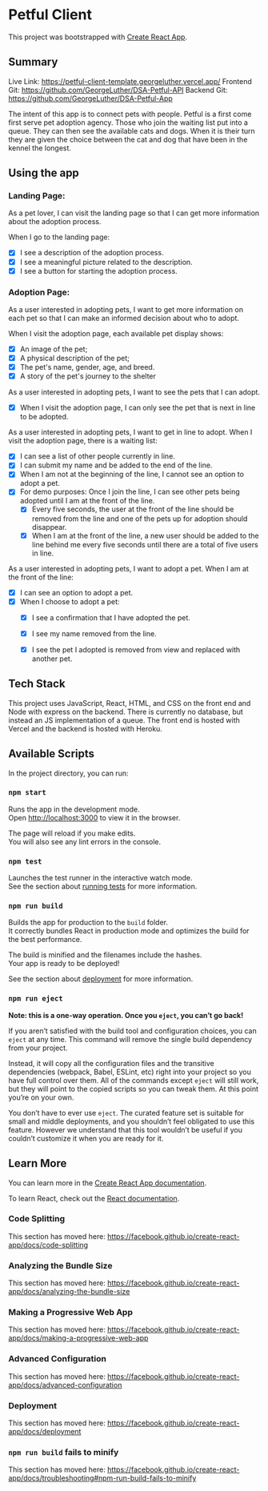 # Petful Client

This project was bootstrapped with [Create React App](https://github.com/facebook/create-react-app).
## Summary

Live Link: https://petful-client-template.georgeluther.vercel.app/
Frontend Git: https://github.com/GeorgeLuther/DSA-Petful-API
Backend Git: https://github.com/GeorgeLuther/DSA-Petful-App

The intent of this app is to connect pets with people. Petful is a first come first serve pet adoption agency. Those who join the waiting list put into a queue. They can then see the available cats and dogs. When it is their turn they are given the choice between the cat and dog that have been in the kennel the longest. 

## Using the app

### Landing Page:
As a pet lover, I can visit the landing page so that I can get more information about the adoption process.

When I go to the landing page:

-[x] I see a description of the adoption process.
-[x] I see a meaningful picture related to the description.
-[x] I see a button for starting the adoption process.

### Adoption Page:

As a user interested in adopting pets, I want to get more information 
on each pet so that I can make an informed decision about who to adopt.

When I visit the adoption page, each available pet display shows:

-[x] An image of the pet;
-[x] A physical description of the pet;
-[x] The pet's name, gender, age, and breed.
-[x] A story of the pet's journey to the shelter

As a user interested in adopting pets, 
I want to see the pets that I can adopt.
- [x] When I visit the adoption page, I can only see the 
pet that is next in line to be adopted.

As a user interested in adopting pets, I want to get in line to adopt.
When I visit the adoption page, there is a waiting list:

-[x] I can see a list of other people currently in line.
-[x] I can submit my name and be added to the end of the line.
-[x] When I am not at the beginning of the line, I cannot see an option to adopt a pet.
-[x] For demo purposes: Once I join the line, I can see other pets being adopted until I am at the front of the line.
    -[x] Every five seconds, the user at the front of the line should be removed from the line and one of the pets up for adoption should disappear.
    -[x] When I am at the front of the line, a new user should be added to the line behind me every five seconds until there are a total of five users in line.

As a user interested in adopting pets, I want to adopt a pet.
When I am at the front of the line:

- [x] I can see an option to adopt a pet.
- [x] When I choose to adopt a pet: 
    -[x] I see a confirmation that I have adopted the pet.
    -[x] I see my name removed from the line.
    -[x] I see the pet I adopted is removed from view and replaced with another pet.

    
## Tech Stack

This project uses JavaScript, React, HTML, and CSS on the front end and Node with express on the backend. There is currently no database, but instead an JS implementation of a queue. The front end is hosted with Vercel and the backend is hosted with Heroku.

## Available Scripts

In the project directory, you can run:

### `npm start`

Runs the app in the development mode.<br />
Open [http://localhost:3000](http://localhost:3000) to view it in the browser.

The page will reload if you make edits.<br />
You will also see any lint errors in the console.

### `npm test`

Launches the test runner in the interactive watch mode.<br />
See the section about [running tests](https://facebook.github.io/create-react-app/docs/running-tests) for more information.

### `npm run build`

Builds the app for production to the `build` folder.<br />
It correctly bundles React in production mode and optimizes the build for the best performance.

The build is minified and the filenames include the hashes.<br />
Your app is ready to be deployed!

See the section about [deployment](https://facebook.github.io/create-react-app/docs/deployment) for more information.

### `npm run eject`

**Note: this is a one-way operation. Once you `eject`, you can’t go back!**

If you aren’t satisfied with the build tool and configuration choices, you can `eject` at any time. This command will remove the single build dependency from your project.

Instead, it will copy all the configuration files and the transitive dependencies (webpack, Babel, ESLint, etc) right into your project so you have full control over them. All of the commands except `eject` will still work, but they will point to the copied scripts so you can tweak them. At this point you’re on your own.

You don’t have to ever use `eject`. The curated feature set is suitable for small and middle deployments, and you shouldn’t feel obligated to use this feature. However we understand that this tool wouldn’t be useful if you couldn’t customize it when you are ready for it.

## Learn More

You can learn more in the [Create React App documentation](https://facebook.github.io/create-react-app/docs/getting-started).

To learn React, check out the [React documentation](https://reactjs.org/).

### Code Splitting

This section has moved here: https://facebook.github.io/create-react-app/docs/code-splitting

### Analyzing the Bundle Size

This section has moved here: https://facebook.github.io/create-react-app/docs/analyzing-the-bundle-size

### Making a Progressive Web App

This section has moved here: https://facebook.github.io/create-react-app/docs/making-a-progressive-web-app

### Advanced Configuration

This section has moved here: https://facebook.github.io/create-react-app/docs/advanced-configuration

### Deployment

This section has moved here: https://facebook.github.io/create-react-app/docs/deployment

### `npm run build` fails to minify

This section has moved here: https://facebook.github.io/create-react-app/docs/troubleshooting#npm-run-build-fails-to-minify

